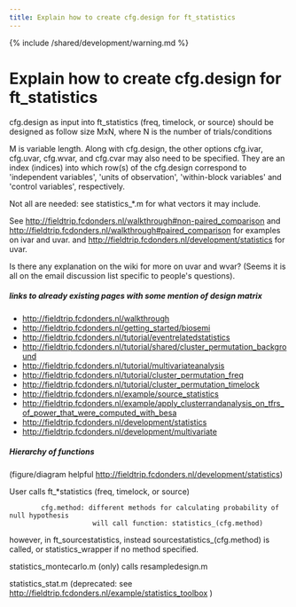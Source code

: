 ```yaml
---
title: Explain how to create cfg.design for ft_statistics
---
```


{% include /shared/development/warning.md %}

# Explain how to create cfg.design for ft_statistics

cfg.design as input into ft_statistics (freq, timelock, or source) should be designed as follow
size MxN, where N is the number of trials/conditions

M is variable length.  Along with cfg.design, the other options cfg.ivar, cfg.uvar, cfg.wvar, and cfg.cvar may also need to be specified.   They are an index (indices) into which row(s) of the cfg.design correspond to 'independent variables', 'units of observation', 'within-block variables' and 'control variables', respectively.

Not all are needed: see statistics_*.m for what vectors it may include.

See http://fieldtrip.fcdonders.nl/walkthrough#non-paired_comparison and http://fieldtrip.fcdonders.nl/walkthrough#paired_comparison for examples on ivar and uvar.
and http://fieldtrip.fcdonders.nl/development/statistics  for uvar.

Is there any explanation on the wiki for more on uvar and wvar?   (Seems it is all on the email discussion list specific to people's questions).

#####  links to already existing pages with some mention of design matrix

*  http://fieldtrip.fcdonders.nl/walkthrough
*  http://fieldtrip.fcdonders.nl/getting_started/biosemi
*  http://fieldtrip.fcdonders.nl/tutorial/eventrelatedstatistics
*  http://fieldtrip.fcdonders.nl/tutorial/shared/cluster_permutation_background
*  http://fieldtrip.fcdonders.nl/tutorial/multivariateanalysis
*  http://fieldtrip.fcdonders.nl/tutorial/cluster_permutation_freq
*  http://fieldtrip.fcdonders.nl/tutorial/cluster_permutation_timelock
*  http://fieldtrip.fcdonders.nl/example/source_statistics
*  http://fieldtrip.fcdonders.nl/example/apply_clusterrandanalysis_on_tfrs_of_power_that_were_computed_with_besa
*  http://fieldtrip.fcdonders.nl/development/statistics
*  http://fieldtrip.fcdonders.nl/development/multivariate

##### Hierarchy of functions

(figure/diagram helpful http://fieldtrip.fcdonders.nl/development/statistics)

User calls ft_*statistics (freq, timelock, or source)

            cfg.method: different methods for calculating probability of null hypothesis
                         will call function: statistics_(cfg.method)

however, in ft_sourcestatistics, instead sourcestatistics_(cfg.method) is called, or statistics_wrapper if no method specified.

statistics_montecarlo.m (only) calls resampledesign.m

statistics_stat.m (deprecated: see http://fieldtrip.fcdonders.nl/example/statistics_toolbox )
